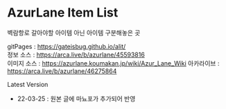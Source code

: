 # AzurLane Item List

벽람항로 갈아야할 아이템 아닌 아이템 구분해놓은 곳  

gitPages : https://gateisbug.github.io/alit/  
정보 소스 : https://arca.live/b/azurlane/45593816  
이미지 소스 : https://azurlane.koumakan.jp/wiki/Azur_Lane_Wiki
아카라이브 : https://arca.live/b/azurlane/46275864

Latest Version
- 22-03-25 : 원본 글에 마뇨포가 추가되어 반영

